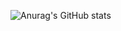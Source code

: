 ![Anurag's GitHub stats](https://github-readme-stats.vercel.app/api0PkCk0=anuraghazra&show_icons=true&theme=darcula)
